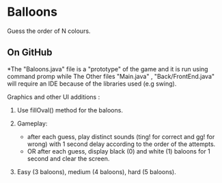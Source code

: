# Balloons
Guess the order of N colours.



## On GitHub
*The "Baloons.java" file is a "prototype" of the game and it is run using command promp while The Other files "Main.java" , "Back/FrontEnd.java" will require an IDE because of the libraries used (e.g swing).

Graphics and other UI additions :

1. Use fillOval() method for the baloons.

2. Gameplay:
    - after each guess, play distinct sounds (ting! for correct and gg! for wrong) with 1 second delay according
      to the order of the attempts.
    - OR after each guess, display black (0) and white (1) baloons for 1 second and clear the screen.

3. Easy (3 baloons), medium (4 baloons), hard (5 baloons).
